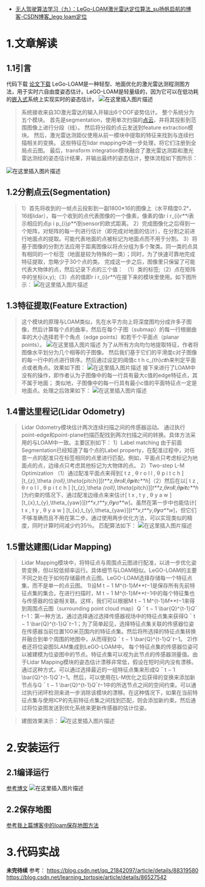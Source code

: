 - [无人驾驶算法学习（九）：LeGo-LOAM激光雷达定位算法_su扬帆启航的博客-CSDN博客_lego loam定位](https://blog.csdn.net/orange_littlegirl/article/details/93851775)

# 1.文章解读

## 1.1引言

代码下载
[论文下载](https://github.com/RobustFieldAutonomyLab/LeGO-LOAM/blob/master/Shan_Englot_IROS_2018_Preprint.pdf)
LeGo-LOAM是一种轻型、地面优化的激光雷达测程测图方法，用于实时六自由度姿态估计。LeGO-LOAM是轻量级的，因为它可以在低功耗的[嵌入式](https://so.csdn.net/so/search?q=嵌入式&spm=1001.2101.3001.7020)系统上实现实时的姿态估计。
![在这里插入图片描述](https://img-blog.csdnimg.cn/20190627102703487.jpg?x-oss-process=image/watermark,type_ZmFuZ3poZW5naGVpdGk,shadow_10,text_aHR0cHM6Ly9ibG9nLmNzZG4ubmV0L29yYW5nZV9saXR0bGVnaXJs,size_16,color_FFFFFF,t_70)

> 系统接收来自3D激光雷达的输入并输出6个DOF姿势估计。 整个系统分为五个模块。 首先是segmentation，使用单次扫描的[点云](https://so.csdn.net/so/search?q=点云&spm=1001.2101.3001.7020)，并将其投影到范围图像上进行分段（线）。 然后将分段的点云发送到feature extraction模块。 然后，激光雷达测距仪使用从前一模块中提取的特征来找到与连续扫描相关的变换。 这些特征在lidar mapping中进一步处理，将它们注册到全局点云图。 最后，transform integration模块融合了激光雷达测距和激光雷达测绘的姿态估计结果，并输出最终的姿态估计，整体流程如下图所示：

![在这里插入图片描述](https://img-blog.csdnimg.cn/20190627200553713.png?x-oss-process=image/watermark,type_ZmFuZ3poZW5naGVpdGk,shadow_10,text_aHR0cHM6Ly9ibG9nLmNzZG4ubmV0L29yYW5nZV9saXR0bGVnaXJs,size_16,color_FFFFFF,t_70)

## 1.2分割点云(Segmentation)

> 1）首先将收到的一帧点云投影到一副1800*16的图像上（水平精度0.2°，16线lidar），每一个收到的点代表图像的一个像素，像素的值r i r_{i}*r**i*表示相应的点p i p_{i}*p**i*到sensor的欧式距离。
> 2）完成图像化之后得到一个矩阵，对矩阵的每一列进行估计（即完成对地面的估计），在分割之前进行地面点的提取。可能代表地面的点被标记为地面点而不用于分割。
> 3）将基于图像的分割方法应用于距离图像以将点分组为多个聚类。同一类的点具有相同的一个标签（地面是较为特殊的一类）；同时，为了快速可靠地完成特征提取，忽略少于30个点的类。
> 完成这一步之后，图像里只保留了可能代表大物体的点，然后记录下点的三个值：
> （1）类的标签;（2）点在矩阵中的坐标(x,y);（3）点的值即r i r_{i}*r**i*​在接下来的模块里使用。如下图所示：
> ![在这里插入图片描述](https://img-blog.csdnimg.cn/20190627200205289.png?x-oss-process=image/watermark,type_ZmFuZ3poZW5naGVpdGk,shadow_10,text_aHR0cHM6Ly9ibG9nLmNzZG4ubmV0L29yYW5nZV9saXR0bGVnaXJs,size_16,color_FFFFFF,t_70)

## 1.3特征提取(Feature Extraction)

> 这个模块的原理与LOAM类似，先在水平方向上将深度图均分成许多子图像，然后计算每个点的曲率，然后在每个子图（submap）的每一行根据曲率的大小选择若干个角点（edge points）和若干个平面点（planar points）。
> ![在这里插入图片描述](https://img-blog.csdnimg.cn/20190627195914139.png)
> 为了从所有方向均匀地提取特征，作者将图像水平划分为几个相等的子图像。 然后我们基于它们的平滑度c对子图像的每一行中的点进行排序。然后通过设定的阈值c t h c_{th}*c**t**h*​来判定平面点或者角点。效果如下图：
> ![在这里插入图片描述](https://img-blog.csdnimg.cn/20190627200215470.png)
> 接下来进行了LOAM中没有的操作，即作者认为子图像中的每一行具有最大c值的edge特征点，其不属于地面； 类似地，子图像中的每一行具有最小c值的平面特征点一定是地面点。处理之后效果如下：
> ![在这里插入图片描述](https://img-blog.csdnimg.cn/20190627200625607.png)

## 1.4雷达里程记(Lidar Odometry)

> Lidar Odometry模块估计两次连续扫描之间的传感器运动。 通过执行point-edge和point-plane扫描匹配找到两次扫描之间的转换。具体方法采用的与LOAM中一致。主要区别如下：
> 1）Label matching
> 由于前面Segmentation已经知道了每个点的Label property，在配准过程中，对任意一点的配准只在标签相同的点里进行匹配。例如，平面点只考虑标记为地面点的点，边缘点只考虑其他标记为大物体的点。
> 2）Two-step L-M Optimization
> （1）通过配准平面点来得到[ t z , θ r o l l , θ p i t c h ] [t_{z},\theta _{roll},\theta_{pitch}][*t**z*​,*θ**r**o**l**l*​,*θ**p**i**t**c**h*​]（2）然后在以[ t z , θ r o l l , θ p i t c h ] [t_{z},\theta _{roll},\theta_{pitch}][*t**z*​,*θ**r**o**l**l*​,*θ**p**i**t**c**h*​]为约束的情况下，通过配准边缘点来来估计[ t x , t y , θ y a w ] [t_{x},t_{y},\theta_{yaw}][*t**x*​,*t**y*​,*θ**y**a**w*​]。虽然在第一步中也能估计[ t x , t y , θ y a w ] [t_{x},t_{y},\theta_{yaw}][*t**x*​,*t**y*​,*θ**y**a**w*​]，但它们不够准确而且不用在第二步。通过使用两步优化方法，可以实现类似的精度，同时计算时间减少约35％。
> 匹配算法如下：
> ![在这里插入图片描述](https://img-blog.csdnimg.cn/20190627201216865.png?x-oss-process=image/watermark,type_ZmFuZ3poZW5naGVpdGk,shadow_10,text_aHR0cHM6Ly9ibG9nLmNzZG4ubmV0L29yYW5nZV9saXR0bGVnaXJs,size_16,color_FFFFFF,t_70)

## 1.5雷达建图(Lidar Mapping)

> Lidar Mapping模块中，将特征点与周围点云图进行配准，以进一步优化姿势变换，但以较低频率运行。具体细节与LOAM相似。LeGO-LOAM的主要不同之处在于如何存储最终点云图。LeGO-LOAM选择存储每一个特征点集，而不是单一的点云图。
> 1)设M t − 1 M^{t-1}*M**t*−1是保存所有先前特征点集的集合。在进行扫描时，M t − 1 M^{t-1}*M**t*−1中的每个特征集也与传感器的位姿相关联。这样，我们可以根据M t − 1 M^{t-1}*M**t*−1来得到周围点云图（surrounding point cloud map）Q ˉ t − 1 \bar{Q}^{t-1}*Q*ˉ​*t*−1：第一种方法，通过选择通过选择传感器视场中的特征点集来获得Q ˉ t − 1 \bar{Q}^{t-1}*Q*ˉ​*t*−1；为了简单起见，选择特征点集关联的传感器位姿在传感器当前位置100米范围内的特征点集。然后将所选择的特征点集转换并融合到单个周围的地图中，从而得到Q ˉ t − 1 \bar{Q}^{t-1}*Q*ˉ​*t*−1。
> 2)作者还将位姿图SLAM集成到LeGO-LOAM中。 每个特征点集的传感器位姿可以被建模为位姿图中的节点。特征点集可以视为此节点的传感器测量值。由于Lidar Mapping模块的姿态估计漂移非常低，假设在短时间内没有漂移。通过这种方式，可以通过选择最近的一组特征点集来形成Q ˉ t − 1 \bar{Q}^{t-1}*Q*ˉ​*t*−1。然后，可以使用在L-M优化之后获得的变换来添加新节点与Q ˉ t − 1 \bar{Q}^{t-1}*Q*ˉ​*t*−1中的所选节点之间的空间约束。可以通过执行闭环检测来进一步消除该模块的漂移。在这种情况下，如果在当前特征点集与使用ICP的先前特征点集之间找到匹配，则会添加新约束。然后通过将位姿图发送到优化系统来更新传感器的估计位姿。

> 建图效果演示：
> ![在这里插入图片描述](https://img-blog.csdnimg.cn/20190627201911186.png)

# 2.安装运行

## 2.1编译运行

[参考博文](https://www.cnblogs.com/zhangjcblog/p/10580683.html)
![在这里插入图片描述](https://img-blog.csdnimg.cn/2019071718545725.png?x-oss-process=image/watermark,type_ZmFuZ3poZW5naGVpdGk,shadow_10,text_aHR0cHM6Ly9ibG9nLmNzZG4ubmV0L29yYW5nZV9saXR0bGVnaXJs,size_16,color_FFFFFF,t_70)

## 2.2保存地图

[参考我上篇博客中的loam保存地图方法](https://blog.csdn.net/orange_littlegirl/article/details/93128037)

# 3.代码实战

**未完待续**
参考：
https://blog.csdn.net/qq_21842097/article/details/88319580
https://blog.csdn.net/learning_tortosie/article/details/86527542